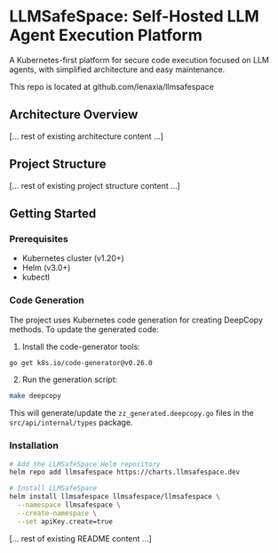 # LLMSafeSpace: Self-Hosted LLM Agent Execution Platform

A Kubernetes-first platform for secure code execution focused on LLM agents, with simplified architecture and easy maintenance.

This repo is located at github.com/lenaxia/llmsafespace

## Architecture Overview

[... rest of existing architecture content ...]

## Project Structure

[... rest of existing project structure content ...]

## Getting Started

### Prerequisites
- Kubernetes cluster (v1.20+)
- Helm (v3.0+)
- kubectl

### Code Generation

The project uses Kubernetes code generation for creating DeepCopy methods. To update the generated code:

1. Install the code-generator tools:
```bash
go get k8s.io/code-generator@v0.26.0
```

2. Run the generation script:
```bash
make deepcopy
```

This will generate/update the `zz_generated.deepcopy.go` files in the `src/api/internal/types` package.

### Installation

```bash
# Add the LLMSafeSpace Helm repository
helm repo add llmsafespace https://charts.llmsafespace.dev

# Install LLMSafeSpace
helm install llmsafespace llmsafespace/llmsafespace \
  --namespace llmsafespace \
  --create-namespace \
  --set apiKey.create=true
```

[... rest of existing README content ...]
